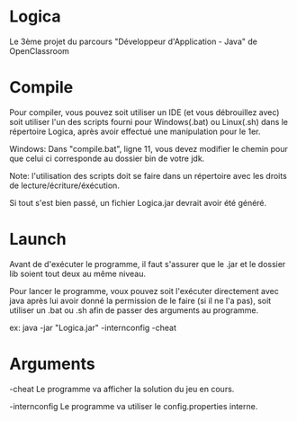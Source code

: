 # Logica
Le 3ème projet du parcours "Développeur d'Application - Java" de OpenClassroom



Compile
==========================

Pour compiler, vous pouvez soit utiliser un IDE (et vous débrouillez avec) soit utiliser l'un des scripts fourni pour Windows(.bat) ou Linux(.sh) dans le répertoire Logica, après avoir effectué une manipulation pour le 1er.

Windows:
	Dans "compile.bat", ligne 11, vous devez modifier le chemin pour que celui ci corresponde au dossier bin de votre jdk.

Note: l'utilisation des scripts doit se faire dans un répertoire avec les droits de lecture/écriture/éxécution.


Si tout s'est bien passé, un fichier Logica.jar devrait avoir été généré.



Launch
==========================

Avant de d'exécuter le programme, il faut s'assurer que le .jar et le dossier lib soient tout deux au même niveau.

Pour lancer le programme, voux pouvez soit l'exécuter directement avec java après lui avoir donné la permission de le faire (si il ne l'a pas), soit utiliser un .bat ou .sh afin de passer des arguments au programme.

ex:
java -jar "Logica.jar" -internconfig -cheat



Arguments
==========================

-cheat
	Le programme va afficher la solution du jeu en cours.
	
-internconfig
	Le programme va utiliser le config.properties interne.
	